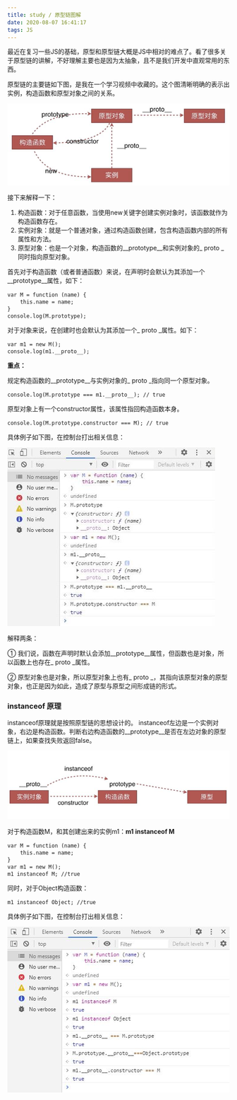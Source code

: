 ```yaml
---
title: study / 原型链图解
date: 2020-08-07 16:41:17
tags: JS
---
```


最近在复习一些JS的基础，原型和原型链大概是JS中相对的难点了。看了很多关于原型链的讲解，不好理解主要也是因为太抽象，且不是我们开发中直观常用的东西。

原型链的主要链如下图，是我在一个学习视频中收藏的。这个图清晰明确的表示出实例，构造函数和原型对象之间的关系。

![](200807-1/01.jpg)

接下来解释一下：
1. 构造函数：对于任意函数，当使用new关键字创建实例对象时，该函数就作为构造函数存在。
2. 实例对象：就是一个普通对象，通过构造函数创建，包含构造函数内部的所有属性和方法。
3. 原型对象：也是一个对象，构造函数的__prototype__和实例对象的_ proto _同时指向原型对象。


首先对于构造函数（或者普通函数）来说，在声明时会默认为其添加一个__prototype__属性，如下：
```
var M = function (name) {
	this.name = name;
}
console.log(M.prototype);
```
对于对象来说，在创建时也会默认为其添加一个_ proto _属性。如下：
```
var m1 = new M();
console.log(m1.__proto__);
```
 
 **重点：** 

 规定构造函数的__prototype__与实例对象的_ proto _指向同一个原型对象。

```
console.log(M.prototype === m1.__proto__); // true
```

原型对象上有一个constructor属性，该属性指回构造函数本身。

```
console.log(M.prototype.constructor === M); // true
```

具体例子如下图，在控制台打出相关信息：

![](200807-1/02.jpg)

解释两条：

① 我们说，函数在声明时默认会添加__prototype__属性，但函数也是对象，所以函数上也存在_ proto _属性。

② 原型对象也是对象，所以原型对象上也有_ proto _，其指向该原型对象的原型对象，也正是因为如此，造成了原型与原型之间形成链的形式。


### instanceof 原理

instanceof原理就是按照原型链的思想设计的。
instanceof左边是一个实例对象，右边是构造函数。判断右边构造函数的__prototype__是否在左边对象的原型链上，如果查找失败返回false。

![](200807-1/03.jpg)

对于构造函数M，和其创建出来的实例m1：**m1 instanceof M** 
```
var M = function (name) {
	this.name = name;
}
var m1 = new M();
m1 instanceof M; //true
```

同时，对于Object构造函数：
```
m1 instanceof Object; //true
```

具体例子如下图，在控制台打出相关信息：

![](200807-1/04.jpg)
